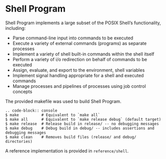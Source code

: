 Shell Program
========

Shell Program implements a large subset of the POSIX Shell’s functionality, including:

  - Parse command-line input into commands to be executed
  - Execute a variety of external commands (programs) as separate processes
  - Implement a variety of shell built-in commands within the shell itself
  - Perform a variety of i/o redirection on behalf of commands to be executed
  - Assign, evaluate, and export to the environment, shell variables
  - Implement signal handling appropriate for a shell and executed commands
  - Manage processes and pipelines of processes using job control concepts

The provided makefile was used to build Shell Program.
 
    .. code-block:: console
    $ make          # Equivalent to `make all`
    $ make all      # Equivalent to `make release debug` (default target)
    $ make release  # Release build in release/ -- no debugging messages
    $ make debug    # Debug build in debug/ -- includes assertions and debugging messages
    $ make clean    # Removes build files (release/ and debug/ directories)

A reference implementation is provided in ``reference/shell``.
